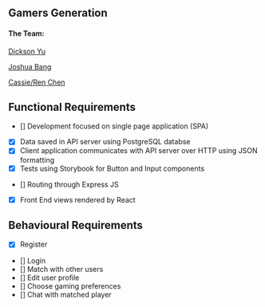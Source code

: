 ## Gamers Generation

#### The Team:

[Dickson Yu](https://github.com/dicyu)

[Joshua Bang](https://github.com/bybang)

[Cassie/Ren Chen](https://github.com/ShurenKai)

## Functional Requirements

- [] Development focused on single page application (SPA)
- [x] Data saved in API server using PostgreSQL databse
- [x] Client application communicates with API server over HTTP using JSON formatting
- [x] Tests using Storybook for Button and Input components
- [] Routing through Express JS
- [x] Front End views rendered by React

## Behavioural Requirements

- [x] Register
- [] Login
- [] Match with other users
- [] Edit user profile
- [] Choose gaming preferences
- [] Chat with matched player
